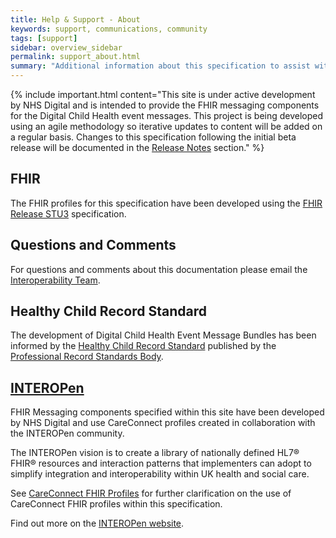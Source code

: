 ```yaml
---
title: Help & Support - About 
keywords: support, communications, community 
tags: [support]
sidebar: overview_sidebar
permalink: support_about.html
summary: "Additional information about this specification to assist with FHIR API development."
---
```



{% include important.html content="This site is under active development by NHS Digital and is intended to provide the FHIR messaging components for the Digital Child Health event messages. This project is being developed using an agile methodology so iterative updates to content will be added on a regular basis. Changes to this specification following the initial beta release will be documented in the [Release Notes](overview_release_notes.html) section." %}
 
## FHIR ##
The FHIR profiles for this specification have been developed using the [FHIR Release STU3](https://www.hl7.org/fhir/STU3/index.html) specification.

## Questions and Comments ##
For questions and comments about this documentation please email the <a href="mailto:interoperabilityteam@nhs.net?subject=Digital%20Child%20Health%20FHIR%20Specification">Interoperability Team</a>.

## Healthy Child Record Standard ##
The development of Digital Child Health Event Message Bundles has been informed by the [Healthy Child Record Standard](https://theprsb.org/standards/healthychildrecord) published by the [Professional Record Standards Body](https://theprsb.org).

## [INTEROPen](http://www.interopen.org)
FHIR Messaging components specified within this site have been developed by NHS Digital and use CareConnect profiles created in collaboration with the INTEROPen community. 

The INTEROPen vision is to create a library of nationally defined HL7® FHIR® resources and interaction patterns that implementers can adopt to simplify integration and interoperability within UK health and social care.

See [CareConnect FHIR Profiles](support_careconnect.html) for further clarification on the use of CareConnect FHIR profiles within this specification.

Find out more on the [INTEROPen website](http://interopen.org).

